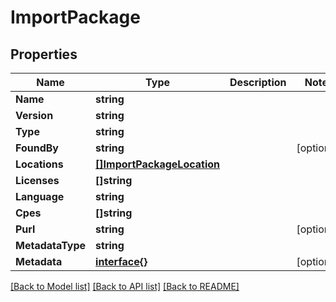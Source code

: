 # ImportPackage

## Properties

Name | Type | Description | Notes
------------ | ------------- | ------------- | -------------
**Name** | **string** |  | 
**Version** | **string** |  | 
**Type** | **string** |  | 
**FoundBy** | **string** |  | [optional] 
**Locations** | [**[]ImportPackageLocation**](ImportPackageLocation.md) |  | 
**Licenses** | **[]string** |  | 
**Language** | **string** |  | 
**Cpes** | **[]string** |  | 
**Purl** | **string** |  | [optional] 
**MetadataType** | **string** |  | 
**Metadata** | [**interface{}**](.md) |  | [optional] 

[[Back to Model list]](../README.md#documentation-for-models) [[Back to API list]](../README.md#documentation-for-api-endpoints) [[Back to README]](../README.md)


